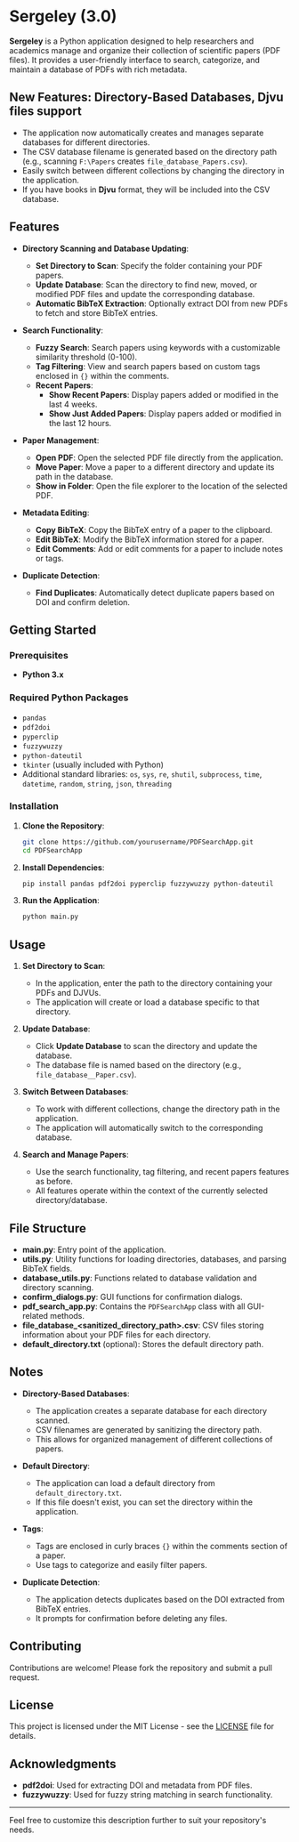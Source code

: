 # Sergeley (3.0)

**Sergeley** is a Python application designed to help researchers and academics manage and organize their collection of scientific papers (PDF files). It provides a user-friendly interface to search, categorize, and maintain a database of PDFs with rich metadata.

## New Features: Directory-Based Databases, Djvu files support

  - The application now automatically creates and manages separate databases for different directories.
  - The CSV database filename is generated based on the directory path (e.g., scanning `F:\Papers` creates `file_database_Papers.csv`).
  - Easily switch between different collections by changing the directory in the application.
  - If you have books in **Djvu** format, they will be included into the CSV database.

## Features

- **Directory Scanning and Database Updating**:
  - **Set Directory to Scan**: Specify the folder containing your PDF papers.
  - **Update Database**: Scan the directory to find new, moved, or modified PDF files and update the corresponding database.
  - **Automatic BibTeX Extraction**: Optionally extract DOI from new PDFs to fetch and store BibTeX entries.

- **Search Functionality**:
  - **Fuzzy Search**: Search papers using keywords with a customizable similarity threshold (0-100).
  - **Tag Filtering**: View and search papers based on custom tags enclosed in `{}` within the comments.
  - **Recent Papers**:
    - **Show Recent Papers**: Display papers added or modified in the last 4 weeks.
    - **Show Just Added Papers**: Display papers added or modified in the last 12 hours.

- **Paper Management**:
  - **Open PDF**: Open the selected PDF file directly from the application.
  - **Move Paper**: Move a paper to a different directory and update its path in the database.
  - **Show in Folder**: Open the file explorer to the location of the selected PDF.

- **Metadata Editing**:
  - **Copy BibTeX**: Copy the BibTeX entry of a paper to the clipboard.
  - **Edit BibTeX**: Modify the BibTeX information stored for a paper.
  - **Edit Comments**: Add or edit comments for a paper to include notes or tags.

- **Duplicate Detection**:
  - **Find Duplicates**: Automatically detect duplicate papers based on DOI and confirm deletion.

## Getting Started

### Prerequisites

- **Python 3.x**

### Required Python Packages

- `pandas`
- `pdf2doi`
- `pyperclip`
- `fuzzywuzzy`
- `python-dateutil`
- `tkinter` (usually included with Python)
- Additional standard libraries: `os`, `sys`, `re`, `shutil`, `subprocess`, `time`, `datetime`, `random`, `string`, `json`, `threading`

### Installation

1. **Clone the Repository**:

   ```bash
   git clone https://github.com/yourusername/PDFSearchApp.git
   cd PDFSearchApp
   ```

2. **Install Dependencies**:

   ```bash
   pip install pandas pdf2doi pyperclip fuzzywuzzy python-dateutil
   ```

3. **Run the Application**:

   ```bash
   python main.py
   ```

## Usage

1. **Set Directory to Scan**:

   - In the application, enter the path to the directory containing your PDFs and DJVUs.
   - The application will create or load a database specific to that directory.

2. **Update Database**:

   - Click **Update Database** to scan the directory and update the database.
   - The database file is named based on the directory (e.g., `file_database__Paper.csv`).

3. **Switch Between Databases**:

   - To work with different collections, change the directory path in the application.
   - The application will automatically switch to the corresponding database.

4. **Search and Manage Papers**:

   - Use the search functionality, tag filtering, and recent papers features as before.
   - All features operate within the context of the currently selected directory/database.

## File Structure

- **main.py**: Entry point of the application.
- **utils.py**: Utility functions for loading directories, databases, and parsing BibTeX fields.
- **database_utils.py**: Functions related to database validation and directory scanning.
- **confirm_dialogs.py**: GUI functions for confirmation dialogs.
- **pdf_search_app.py**: Contains the `PDFSearchApp` class with all GUI-related methods.
- **file_database_<sanitized_directory_path>.csv**: CSV files storing information about your PDF files for each directory.
- **default_directory.txt** (optional): Stores the default directory path.

## Notes

- **Directory-Based Databases**:

  - The application creates a separate database for each directory scanned.
  - CSV filenames are generated by sanitizing the directory path.
  - This allows for organized management of different collections of papers.

- **Default Directory**:

  - The application can load a default directory from `default_directory.txt`.
  - If this file doesn't exist, you can set the directory within the application.

- **Tags**:

  - Tags are enclosed in curly braces `{}` within the comments section of a paper.
  - Use tags to categorize and easily filter papers.

- **Duplicate Detection**:

  - The application detects duplicates based on the DOI extracted from BibTeX entries.
  - It prompts for confirmation before deleting any files.

## Contributing

Contributions are welcome! Please fork the repository and submit a pull request.

## License

This project is licensed under the MIT License - see the [LICENSE](LICENSE) file for details.

## Acknowledgments

- **pdf2doi**: Used for extracting DOI and metadata from PDF files.
- **fuzzywuzzy**: Used for fuzzy string matching in search functionality.

---

Feel free to customize this description further to suit your repository's needs.
